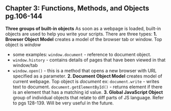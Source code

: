 ## Chapter 3: Functions, Methods, and Objects pg.106-144
**Three groups of built-in objects**
As soon as a webpage is loaded, built-in objects are used to help you write your scripts. There are three types:
**1. Browser Object Model**
creates a model of the browser tab or window. Top object is *window*
- some examples: `window.document` - reference to document object.
- `window.history` - contains details of pages that have been viewed in that window/tab
- `window.open()` - this is a method that opens a new browser with URL specified as a parameter.
**2. Document Object Model**
creates model of current webpage. Top object is *document*
ex: `document.write` - writes text to document.
`document.getElementById()` - returns element if there is an element that has a matching id value.
**3. Global JavaScript Object**
group of individual objects that relate to diff parts of JS language. Refer to pgs 128-139. Will be very useful in the future. 